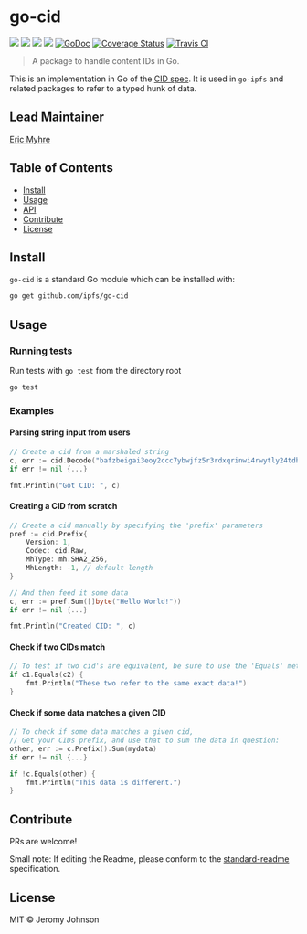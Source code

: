 go-cid
==================

[![](https://img.shields.io/badge/made%20by-Protocol%20Labs-blue.svg?style=flat-square)](http://ipn.io)
[![](https://img.shields.io/badge/project-IPFS-blue.svg?style=flat-square)](http://ipfs.io/)
[![](https://img.shields.io/badge/freenode-%23ipfs-blue.svg?style=flat-square)](http://webchat.freenode.net/?channels=%23ipfs)
[![](https://img.shields.io/badge/readme%20style-standard-brightgreen.svg?style=flat-square)](https://github.com/RichardLitt/standard-readme)
[![GoDoc](https://godoc.org/github.com/ipfs/go-cid?status.svg)](https://godoc.org/github.com/ipfs/go-cid)
[![Coverage Status](https://coveralls.io/repos/github/ipfs/go-cid/badge.svg?branch=master)](https://coveralls.io/github/ipfs/go-cid?branch=master)
[![Travis CI](https://travis-ci.org/ipfs/go-cid.svg?branch=master)](https://travis-ci.org/ipfs/go-cid)

> A package to handle content IDs in Go.

This is an implementation in Go of the [CID spec](https://github.com/ipld/cid). It is used in `go-ipfs` and related
packages to refer to a typed hunk of data.

## Lead Maintainer

[Eric Myhre](https://github.com/warpfork)

## Table of Contents

- [Install](#install)
- [Usage](#usage)
- [API](#api)
- [Contribute](#contribute)
- [License](#license)

## Install

`go-cid` is a standard Go module which can be installed with:

```sh
go get github.com/ipfs/go-cid
```

## Usage

### Running tests

Run tests with `go test` from the directory root

```sh
go test
```

### Examples

#### Parsing string input from users

```go
// Create a cid from a marshaled string
c, err := cid.Decode("bafzbeigai3eoy2ccc7ybwjfz5r3rdxqrinwi4rwytly24tdbh6yk7zslrm")
if err != nil {...}

fmt.Println("Got CID: ", c)
```

#### Creating a CID from scratch

```go
// Create a cid manually by specifying the 'prefix' parameters
pref := cid.Prefix{
	Version: 1,
	Codec: cid.Raw,
	MhType: mh.SHA2_256,
	MhLength: -1, // default length
}

// And then feed it some data
c, err := pref.Sum([]byte("Hello World!"))
if err != nil {...}

fmt.Println("Created CID: ", c)
```

#### Check if two CIDs match

```go
// To test if two cid's are equivalent, be sure to use the 'Equals' method:
if c1.Equals(c2) {
	fmt.Println("These two refer to the same exact data!")
}
```

#### Check if some data matches a given CID

```go
// To check if some data matches a given cid, 
// Get your CIDs prefix, and use that to sum the data in question:
other, err := c.Prefix().Sum(mydata)
if err != nil {...}

if !c.Equals(other) {
	fmt.Println("This data is different.")
}

```

## Contribute

PRs are welcome!

Small note: If editing the Readme, please conform to
the [standard-readme](https://github.com/RichardLitt/standard-readme) specification.

## License

MIT © Jeromy Johnson
